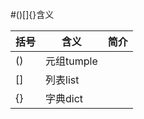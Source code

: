 #()[]{}含义

|括号 |含义     |简介 |
|----|--------|:---------------:|
|() |元组tumple||
|[] |列表list ||
|{} |字典dict ||
